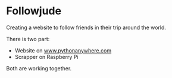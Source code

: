 # Followjude

Creating a website to follow friends in their trip around the world.

There is two part: 
  - Website on www.pythonanywhere.com
  - Scrapper on Raspberry Pi
 
 Both are working together.

